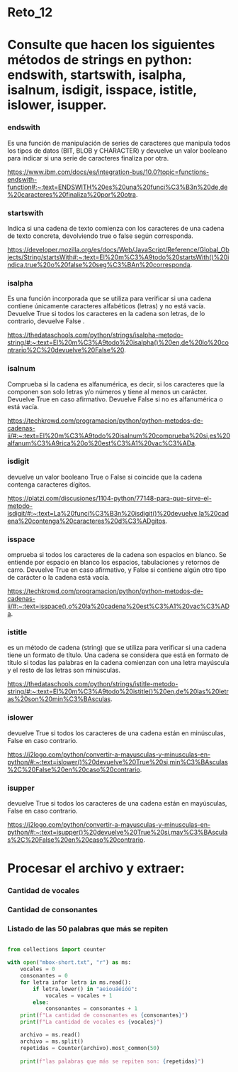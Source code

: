 # Reto_12
# Consulte que hacen los siguientes métodos de strings en python: endswith, startswith, isalpha, isalnum, isdigit, isspace, istitle, islower, isupper.
### endswith
Es una función de manipulación de series de caracteres que manipula todos los tipos de datos (BIT, BLOB y CHARACTER) y devuelve un valor booleano para indicar si una serie de caracteres finaliza por otra.

https://www.ibm.com/docs/es/integration-bus/10.0?topic=functions-endswith-function#:~:text=ENDSWITH%20es%20una%20funci%C3%B3n%20de,de%20caracteres%20finaliza%20por%20otra.
### startswith
Indica si una cadena de texto comienza con los caracteres de una cadena de texto concreta, devolviendo true o false según corresponda.

https://developer.mozilla.org/es/docs/Web/JavaScript/Reference/Global_Objects/String/startsWith#:~:text=El%20m%C3%A9todo%20startsWith()%20indica,true%20o%20false%20seg%C3%BAn%20corresponda.
### isalpha
Es una función incorporada que se utiliza para verificar si una cadena contiene únicamente caracteres alfabéticos (letras) y no está vacía. Devuelve True si todos los caracteres en la cadena son letras, de lo contrario, devuelve False .

https://thedataschools.com/python/strings/isalpha-metodo-string/#:~:text=El%20m%C3%A9todo%20isalpha()%20en,de%20lo%20contrario%2C%20devuelve%20False%20.
### isalnum
Comprueba si la cadena es alfanumérica, es decir, si los caracteres que la componen son solo letras y/o números y tiene al menos un carácter. Devuelve True en caso afirmativo. Devuelve False si no es alfanumérica o está vacía.

https://techkrowd.com/programacion/python/python-metodos-de-cadenas-ii/#:~:text=El%20m%C3%A9todo%20isalnum%20comprueba%20si,es%20alfanum%C3%A9rica%20o%20est%C3%A1%20vac%C3%ADa.
### isdigit
devuelve un valor booleano True o False si coincide que la cadena contenga caracteres dígitos.

https://platzi.com/discusiones/1104-python/77148-para-que-sirve-el-metodo-isdigit/#:~:text=La%20funci%C3%B3n%20isdigit()%20devuelve,la%20cadena%20contenga%20caracteres%20d%C3%ADgitos.
### isspace
omprueba si todos los caracteres de la cadena son espacios en blanco. Se entiende por espacio en blanco los espacios, tabulaciones y retornos de carro. Devuelve True en caso afirmativo, y False si contiene algún otro tipo de carácter o la cadena está vacía.

https://techkrowd.com/programacion/python/python-metodos-de-cadenas-ii/#:~:text=isspace(),o%20la%20cadena%20est%C3%A1%20vac%C3%ADa.

### istitle
es un método de cadena (string) que se utiliza para verificar si una cadena tiene un formato de título. Una cadena se considera que está en formato de título si todas las palabras en la cadena comienzan con una letra mayúscula y el resto de las letras son minúsculas.

https://thedataschools.com/python/strings/istitle-metodo-string/#:~:text=El%20m%C3%A9todo%20istitle()%20en,de%20las%20letras%20son%20min%C3%BAsculas.

### islower
devuelve True si todos los caracteres de una cadena están en minúsculas, False en caso contrario.

https://j2logo.com/python/convertir-a-mayusculas-y-minusculas-en-python/#:~:text=islower()%20devuelve%20True%20si,min%C3%BAsculas%2C%20False%20en%20caso%20contrario.

### isupper
devuelve True si todos los caracteres de una cadena están en mayúsculas, False en caso contrario.

https://j2logo.com/python/convertir-a-mayusculas-y-minusculas-en-python/#:~:text=isupper()%20devuelve%20True%20si,may%C3%BAsculas%2C%20False%20en%20caso%20contrario.

# Procesar el archivo y extraer:

### Cantidad de vocales
### Cantidad de consonantes
### Listado de las 50 palabras que más se repiten
```python

from collections import counter

with open("mbox-short.txt", "r") as ms:
    vocales = 0
    consonantes = 0
    for letra infor letra in ms.read():
        if letra.lower() in "aeiouáéíóú":
            vocales = vocales + 1
        else:
            consonantes = consonantes + 1
    print(f"La cantidad de consonantes es {consonantes}")
    print(f"La cantidad de vocales es {vocales}")

    archivo = ms.read()
    archivo = ms.split()
    repetidas = Counter(archivo).most_common(50)
    
    print(f"las palabras que más se repiten son: {repetidas}")
```
